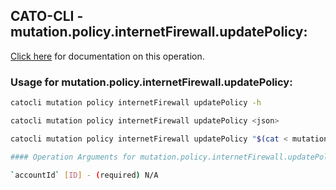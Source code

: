 
## CATO-CLI - mutation.policy.internetFirewall.updatePolicy:
[Click here](https://api.catonetworks.com/documentation/#mutation-mutation.policy.internetFirewall.updatePolicy) for documentation on this operation.

### Usage for mutation.policy.internetFirewall.updatePolicy:

```bash
catocli mutation policy internetFirewall updatePolicy -h

catocli mutation policy internetFirewall updatePolicy <json>

catocli mutation policy internetFirewall updatePolicy "$(cat < mutation.policy.internetFirewall.updatePolicy.json)"

#### Operation Arguments for mutation.policy.internetFirewall.updatePolicy ####

`accountId` [ID] - (required) N/A    
